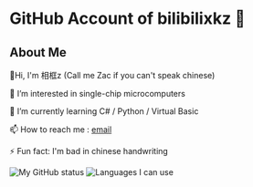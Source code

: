 # GitHub Account of bilibilixkz 👋

## About Me

👋Hi, I'm 相框z (Call me Zac if you can't speak chinese)

👀 I’m interested in single-chip microcomputers

🌱 I’m currently learning C# / Python / Virtual Basic

📫 How to reach me : [email](mailto:bilibili_xkz@qq.com)

⚡ Fun fact: I'm bad in chinese handwriting

![My GitHub status](https://github-readme-stats.vercel.app/api?username=bilibilixkz)
![Languages I can use](https://github-readme-stats.vercel.app/api/top-langs?username=bilibilixkz&show_icons=true&count_private=true)
<!--
**bilibilixkz/bilibilixkz** is a ✨ _special_ ✨ repository because its `README.md` (this file) appears on your GitHub profile.

Here are some ideas to get you started:

- 🔭 I’m currently working on ...
- 🌱 I’m currently learning ...
- 👯 I’m looking to collaborate on ...
- 🤔 I’m looking for help with ...
- 💬 Ask me about ...
- 📫 How to reach me: ...
- 😄 Pronouns: ...
- ⚡ Fun fact: ...
-->
